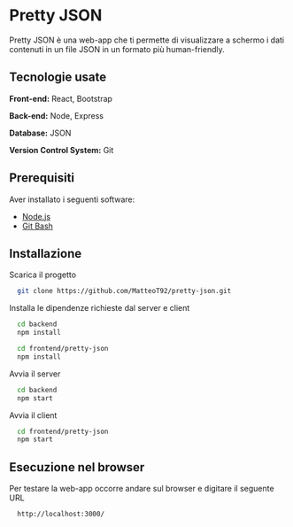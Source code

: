 
# Pretty JSON

Pretty JSON è una web-app che ti permette di visualizzare a schermo i dati contenuti in un file JSON in un formato più human-friendly.
## Tecnologie usate

**Front-end:** React, Bootstrap

**Back-end:** Node, Express

**Database:** JSON

**Version Control System:** Git
## Prerequisiti

Aver installato i seguenti software:

- [Node.js](https://nodejs.org/it/download)
- [Git Bash](https://git-scm.com/)


## Installazione

Scarica il progetto

```bash
  git clone https://github.com/MatteoT92/pretty-json.git
```

Installa le dipendenze richieste dal server e client

```bash
  cd backend
  npm install
```

```bash
  cd frontend/pretty-json
  npm install
```

Avvia il server

```bash
  cd backend
  npm start
```

Avvia il client

```bash
  cd frontend/pretty-json
  npm start
```


## Esecuzione nel browser

Per testare la web-app occorre andare sul browser e digitare il seguente URL

```http
  http://localhost:3000/
```